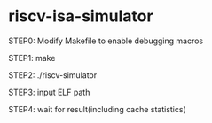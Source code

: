 # riscv-isa-simulator

STEP0:
  Modify Makefile to enable debugging macros
  
STEP1:
  make

STEP2:
  ./riscv-simulator
  
STEP3:
  input ELF path
  
STEP4: 
  wait for result(including cache statistics)

